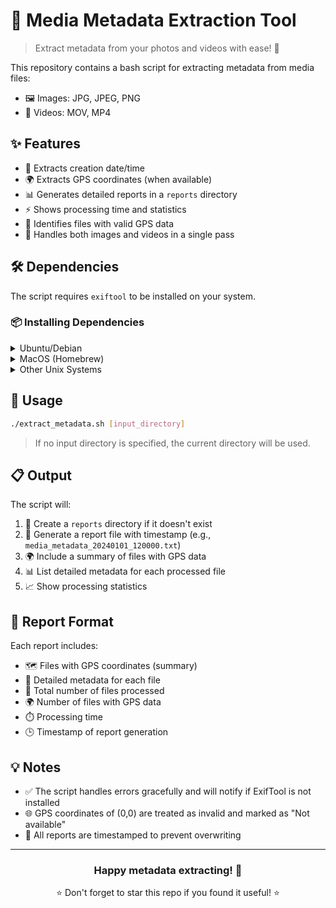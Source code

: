 # 📸 Media Metadata Extraction Tool

> Extract metadata from your photos and videos with ease! 🎯

This repository contains a bash script for extracting metadata from media files:

- 🖼️ Images: JPG, JPEG, PNG
- 🎥 Videos: MOV, MP4

## ✨ Features

- 📅 Extracts creation date/time
- 🌍 Extracts GPS coordinates (when available)
- 📊 Generates detailed reports in a `reports` directory
- ⚡ Shows processing time and statistics
- 🎯 Identifies files with valid GPS data
- 📁 Handles both images and videos in a single pass

## 🛠️ Dependencies

The script requires `exiftool` to be installed on your system.

### 📦 Installing Dependencies

<details>
<summary>Ubuntu/Debian</summary>

```bash
sudo apt-get update
sudo apt-get install exiftool
```

</details>

<details>
<summary>MacOS (Homebrew)</summary>

```bash
brew install exiftool
```

</details>

<details>
<summary>Other Unix Systems</summary>

Visit the [ExifTool website](https://exiftool.org/) for installation instructions.
</details>

## 🚀 Usage

```bash
./extract_metadata.sh [input_directory]
```

> If no input directory is specified, the current directory will be used.

## 📋 Output

The script will:

1. 📁 Create a `reports` directory if it doesn't exist
2. 📝 Generate a report file with timestamp (e.g., `media_metadata_20240101_120000.txt`)
3. 🌍 Include a summary of files with GPS data
4. 📊 List detailed metadata for each processed file
5. 📈 Show processing statistics

## 📑 Report Format

Each report includes:

- 🗺️ Files with GPS coordinates (summary)
- 📝 Detailed metadata for each file
- 🔢 Total number of files processed
- 🌍 Number of files with GPS data
- ⏱️ Processing time
- 🕒 Timestamp of report generation

## 💡 Notes

- ✅ The script handles errors gracefully and will notify if ExifTool is not installed
- 🌐 GPS coordinates of (0,0) are treated as invalid and marked as "Not available"
- 🔄 All reports are timestamped to prevent overwriting

---

<div align="center">

### Happy metadata extracting! 🎉

⭐ Don't forget to star this repo if you found it useful! ⭐

</div>
